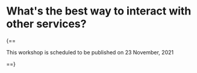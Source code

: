 # What's the best way to interact with other services?

{==

This workshop is scheduled to be published on 23 November, 2021

==}
